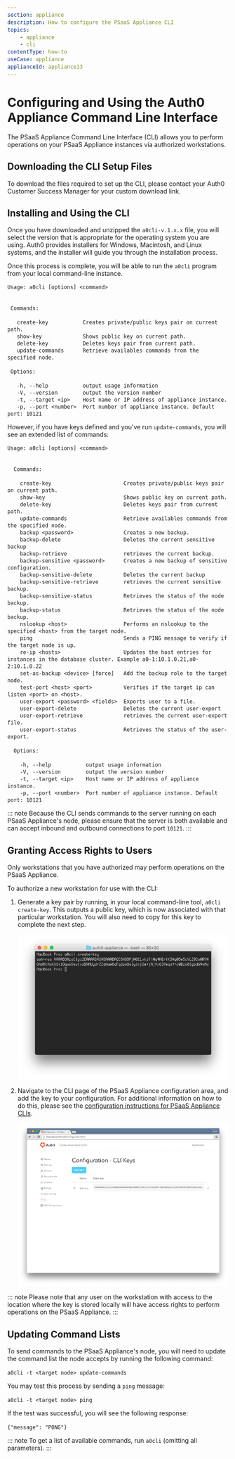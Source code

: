 ```yaml
---
section: appliance
description: How to configure the PSaaS Appliance CLI
topics:
    - appliance
    - cli
contentType: how-to
useCase: appliance
applianceId: appliance13
---
```


# Configuring and Using the Auth0 Appliance Command Line Interface

The PSaaS Appliance Command Line Interface (CLI) allows you to perform operations on your PSaaS Appliance instances via authorized workstations.

## Downloading the CLI Setup Files

To download the files required to set up the CLI, please contact your Auth0 Customer Success Manager for your custom download link.

## Installing and Using the CLI

Once you have downloaded and unzipped the `a0cli-v.1.x.x` file, you will select the version that is appropriate for the operating system you are using. Auth0 provides installers for Windows, Macintosh, and Linux systems, and the installer will guide you through the installation process.

Once this process is complete, you will be able to run the `a0cli` program from your local command-line instance.

```text
Usage: a0cli [options] <command>


 Commands:

   create-key           Creates private/public keys pair on current path.
   show-key             Shows public key on current path.
   delete-key           Deletes keys pair from current path.
   update-commands      Retrieve availables commands from the specified node.

 Options:

   -h, --help           output usage information
   -V, --version        output the version number
   -t, --target <ip>    Host name or IP address of appliance instance.
   -p, --port <number>  Port number of appliance instance. Default port: 10121
```

However, if you have keys defined and you've run `update-commands`, you will see an extended list of commands:

```text
Usage: a0cli [options] <command>


  Commands:

    create-key                       Creates private/public keys pair on current path.
    show-key                         Shows public key on current path.
    delete-key                       Deletes keys pair from current path.
    update-commands                  Retrieve availables commands from the specified node.
    backup <password>                Creates a new backup.
    backup-delete                    Deletes the current sensitive backup
    backup-retrieve                  retrieves the current backup.
    backup-sensitive <password>      Creates a new backup of sensitive configuration.
    backup-sensitive-delete          Deletes the current backup
    backup-sensitive-retrieve        retrieves the current sensitive backup.
    backup-sensitive-status          Retrieves the status of the node backup.
    backup-status                    Retrieves the status of the node backup.
    nslookup <host>                  Performs an nslookup to the specified <host> from the target node.
    ping                             Sends a PING message to verify if the target node is up.
    re-ip <hosts>                    Updates the host entries for instances in the database cluster. Example a0-1:10.1.0.21,a0-2:10.1.0.22
    set-as-backup <device> [force]   Add the backup role to the target node.
    test-port <host> <port>          Verifies if the target ip can listen <port> on <host>.
    user-export <password> <fields>  Exports user to a file.
    user-export-delete               Deletes the current user-export
    user-export-retrieve             retrieves the current user-export file.
    user-export-status               Retrieves the status of the user-export.

  Options:

    -h, --help           output usage information
    -V, --version        output the version number
    -t, --target <ip>    Host name or IP address of appliance instance.
    -p, --port <number>  Port number of appliance instance. Default port: 10121

```

::: note
  Because the CLI sends commands to the server running on each PSaaS Appliance's node, please ensure that the server is both available and can accept inbound and outbound connections to port `10121`.
:::

## Granting Access Rights to Users

Only workstations that you have authorized may perform operations on the PSaaS Appliance.

To authorize a new workstation for use with the CLI:

1. Generate a key pair by running, in your local command-line tool, `a0cli create-key`. This outputs a public key, which is now associated with that particular workstation. You will also need to copy for this key to complete the next step.

    ![](/media/articles/appliance/cli/cli-create-key.png)

2. Navigate to the CLI page of the PSaaS Appliance configuration area, and add the key to your configuration. For additional information on how to do this, please see the [configuration instructions for PSaaS Appliance CLIs](/appliance/dashboard/cli).

    ![](/media/articles/appliance/cli/cli-config-with-key.png)

::: note
Please note that any user on the workstation with access to the location where the key is stored locally will have access rights to perform operations on the PSaaS Appliance.
:::

## Updating Command Lists

To send commands to the PSaaS Appliance's node, you will need to update the command list the node accepts by running the following command:

`a0cli -t <target node> update-commands`

You may test this process by sending a `ping` message:

`a0cli -t <target node> ping`

If the test was successful, you will see the following response:

`{"message": "PONG"}`

::: note
  To get a list of available commands, run `a0cli` (omitting all parameters).
:::

